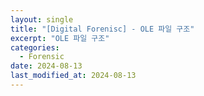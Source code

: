 ```yaml
---
layout: single
title: "[Digital Forenisc] - OLE 파일 구조"
excerpt: "OLE 파일 구조"
categories:
  - Forensic
date: 2024-08-13
last_modified_at: 2024-08-13
---
```



